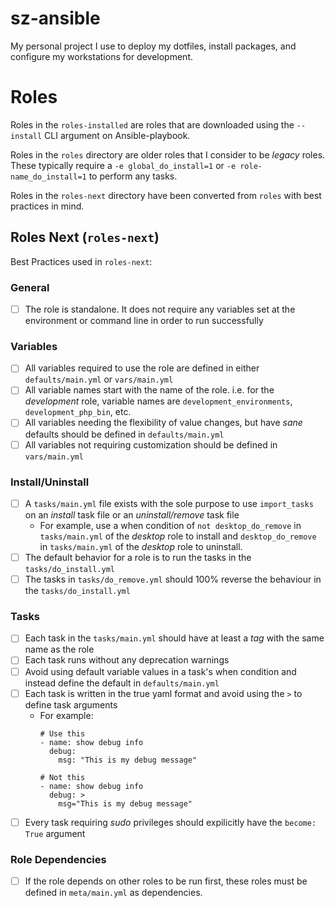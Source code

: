 # sz-ansible
My personal project I use to deploy my dotfiles, install packages, and configure my workstations for development.

# Roles
Roles in the `roles-installed` are roles that are downloaded using the `--install` CLI argument on Ansible-playbook.

Roles in the `roles` directory are older roles that I consider to be *legacy* roles. These typically require a `-e global_do_install=1` or `-e role-name_do_install=1` to perform any tasks.

Roles in the `roles-next` directory have been converted from `roles` with best practices in mind.

## Roles Next (`roles-next`)
Best Practices used in `roles-next`:

### General
- [ ] The role is standalone. It does not require any variables set at the environment or command line in order to run successfully

### Variables
- [ ] All variables required to use the role are defined in either `defaults/main.yml` or `vars/main.yml`
- [ ] All variable names start with the name of the role. i.e. for the *development* role, variable names are `development_environments`, `development_php_bin`, etc.
- [ ] All variables needing the flexibility of value changes, but have *sane* defaults should be defined in `defaults/main.yml`
- [ ] All variables not requiring customization should be defined in `vars/main.yml`

### Install/Uninstall
- [ ] A `tasks/main.yml` file exists with the sole purpose to use `import_tasks` on an *install* task file or an *uninstall/remove* task file
  - For example, use a when condition of `not desktop_do_remove` in `tasks/main.yml` of the *desktop* role to install and `desktop_do_remove` in `tasks/main.yml` of the *desktop* role to uninstall.
- [ ] The default behavior for a role is to run the tasks in the `tasks/do_install.yml`
- [ ] The tasks in `tasks/do_remove.yml` should 100% reverse the behaviour in the `tasks/do_install.yml`

### Tasks
- [ ] Each task in the `tasks/main.yml` should have at least a *tag* with the same name as the role
- [ ] Each task runs without any deprecation warnings
- [ ] Avoid using default variable values in a task's when condition and instead define the default in `defaults/main.yml`
- [ ] Each task is written in the true yaml format and avoid using the `>` to define task arguments
  - For example:
    ```
    # Use this
    - name: show debug info
      debug:
        msg: "This is my debug message"

    # Not this
    - name: show debug info
      debug: >
        msg="This is my debug message"
    ```
- [ ] Every task requiring *sudo* privileges should expilicitly have the `become: True` argument

### Role Dependencies
- [ ] If the role depends on other roles to be run first, these roles must be defined in `meta/main.yml` as dependencies.
